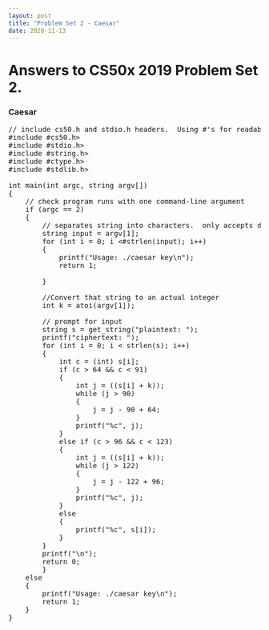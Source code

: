 ```yaml
---
layout: post
title: "Problem Set 2 - Caesar"
date: 2020-11-13
---
```


<h1>Answers to CS50x 2019 Problem Set 2.
</h1>

<h3>Caesar </h3>

<PRE>
// include cs50.h and stdio.h headers.  Using #'s for readability but should use <>.
#include #cs50.h>
#include #stdio.h>
#include #string.h>
#include #ctype.h>
#include #stdlib.h>

int main(int argc, string argv[])
{
    // check program runs with one command-line argument
    if (argc == 2)
    {        
        // separates string into characters.  only accepts digits. ignore the hash.
        string input = argv[1];
        for (int i = 0; i <#strlen(input); i++)
        {            
            printf("Usage: ./caesar key\n");
            return 1;
      
        }
        
        //Convert that string to an actual integer
        int k = atoi(argv[1]);
           
        // prompt for input
        string s = get_string("plaintext: ");
        printf("ciphertext: ");
        for (int i = 0; i < strlen(s); i++)
        {
            int c = (int) s[i];
            if (c > 64 && c < 91)
            {    
                int j = ((s[i] + k));
                while (j > 90)
                {
                    j = j - 90 + 64;
                }
                printf("%c", j);
            }
            else if (c > 96 && c < 123)
            {
                int j = ((s[i] + k));
                while (j > 122)
                {
                    j = j - 122 + 96;
                }
                printf("%c", j);
            }               
            else
            {
                printf("%c", s[i]);
            }       
        }
        printf("\n");
        return 0;  
        } 
    else
    { 
        printf("Usage: ./caesar key\n");
        return 1;
    }
}
</PRE>